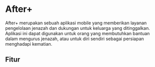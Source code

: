 # After+

After+ merupakan sebuah aplikasi mobile yang memberikan layanan pengelolaan jenazah dan dukungan untuk keluarga yang ditinggalkan. Aplikasi ini dapat digunakan untuk orang yang membutuhkan bantuan dalam mengurus jenazah, atau untuk diri sendiri sebagai persiapan menghadapi kematian.

## Fitur





